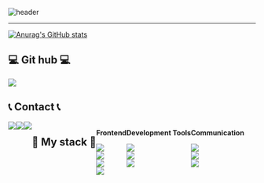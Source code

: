 <div align="left">
  
![header](https://capsule-render.vercel.app/api?type=Wave&text=jungseungpyo&color=A1EEBD&section=header&height=170&fontAlignY=35&animation=twinkling)
</div>

__________________________________

[![Anurag's GitHub stats](https://github-readme-stats.vercel.app/api?username=jungseungpyo&show_icons=true)](https://github.com/jungseungpyo/github-readme-stats)

## 💻 Git hub 💻
<div style="display:flex; flex-direction:row;">
  <a href="https://github.com/jungseungpyo">
    <img src="https://img.shields.io/badge/github-181717?style=flat-square&logo=github&logoColor=white"/>
</div>
  </a>
</div>

## 📞 Contact 📞
<div style="display:flex; flex-direction:row;">
    <a href="mailto:s23052@gsm.hs.kr">
        <img src="https://img.shields.io/badge/gmail-EA4335?style=flat-square&logo=gmail&logoColor=black"/>
    </a>
    <a href="https://open.kakao.com/o/sto19w2f">
      <img src="https://img.shields.io/badge/kakaotalk-FFCD00?style=flat-square&logo=kakaotalk&logoColor=white"/>   
    </a>
    <a href="https://www.instagram.com/pyo__o13">
         <img src="https://img.shields.io/badge/instagram-E4405F?style=flat-square&logo=instagram&logoColor=black"/>
    </a>
  
  ## 📄 My stack 📄
  
<div style="display:flex; flex-direction:column; align-items:flex-start;">
   <p><strong>Frontend</strong></p>
<img src="https://img.shields.io/badge/javascript-F7DF1E?style=flat-square&logo=javascript&logoColor=black"/>
<img src="https://img.shields.io/badge/html-E34F26?style=flat-square&logo=html5&logoColor=white"/>
<img src="https://img.shields.io/badge/css-1572B6?style=flat-square&logo=css3&logoColor=white"/>
<img src="https://img.shields.io/badge/React-61DAFB?style=flat-square&logo=react&logoColor=black"/>
</div>
<div style="display:flex; flex-direction:column; align-items:flex-start;">
   <p><strong>Development Tools</strong></p>
<img src="https://img.shields.io/badge/Visual Studio Code-007ACC?style=flat-square&logo=visualstudiocode&logoColor=white"/>
<img src="https://img.shields.io/badge/Visual Studio-5C2D91?style=flat-square&logo=visualstudio&logoColor=white"/>
<img src="https://img.shields.io/badge/Eclipse IDE-2C2255?style=flat-square&logo=eclipseide&logoColor=white"/>
</div>
<div style="display:flex; flex-direction:column; align-items:flex-start;">
   <p><strong>Communication</strong></p>
<a href="mailto:s23052@gsm.hs.kr">
  <img src="https://img.shields.io/badge/gmail-EA4335?style=flat-square&logo=gmail&logoColor=black"/>
</a>
<a href="https://open.kakao.com/o/sto19w2f">
  <img src="https://img.shields.io/badge/kakaotalk-FFCD00?style=flat-square&logo=kakaotalk&logoColor=white"/>
</a>
<a href="https://www.instagram.com/pyo__o130">
  <img src="https://img.shields.io/badge/instagram-E4405F?style=flat-square&logo=instagram&logoColor=black"/>
</a>
</div>
